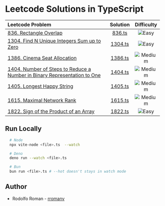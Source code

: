 # Leetcode Solutions in TypeScript

| Leetcode Problem                                                                                                                                                                          |      Solution      |                       Difficulty                       |
| :---------------------------------------------------------------------------------------------------------------------------------------------------------------------------------------- | :----------------: | :----------------------------------------------------: |
| [836. Rectangle Overlap](https://leetcode.com/problems/rectangle-overlap)                                                                                                                 |  [836.ts](836.ts)  |   ![Easy](https://img.shields.io/badge/-Easy-green)    |
| [1304. Find N Unique Integers Sum up to Zero](https://leetcode.com/problems/find-n-unique-integers-sum-up-to-zero)                                                                        | [1304.ts](1304.ts) |   ![Easy](https://img.shields.io/badge/-Easy-green)    |
| [1386. Cinema Seat Allocation](https://leetcode.com/problems/cinema-seat-allocation/)                                                                                                     |  [1386.ts](1386)   | ![Medium](https://img.shields.io/badge/-Medium-yellow) |
| [1404. Number of Steps to Reduce a Number in Binary Representation to One](https://leetcode.com/problems/number-of-steps-to-reduce-a-number-in-binary-representation-to-one/description/) | [1404.ts](1404.ts) | ![Medium](https://img.shields.io/badge/-Medium-yellow) |
| [1405. Longest Happy String](https://leetcode.com/problems/longest-happy-string)                                                                                                          | [1405.ts](1405.ts) | ![Medium](https://img.shields.io/badge/-Medium-yellow) |
| [1615. Maximal Network Rank](https://leetcode.com/problems/maximal-network-rank/)                                                                                                         | [1615.ts](1615.ts) | ![Medium](https://img.shields.io/badge/-Medium-yellow) |
| [1822. Sign of the Product of an Array](https://leetcode.com/problems/sign-of-the-product-of-an-array)                                                                                    | [1822.ts](1822.ts) |   ![Easy](https://img.shields.io/badge/-Easy-green)    |

## Run Locally

```bash
  # Node
  npx vite-node <file>.ts  --watch

  # Deno
  deno run --watch <file>.ts

  # Bun
  bun run <file>.ts # --hot doesn't stays in watch mode
```

## Author

- Rodolfo Roman - [rromanv](https://github.com/rromanv/)
